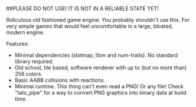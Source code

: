 ##PLEASE DO NOT USE! IT IS NOT IN A RELIABLE STATE YET!

Ridiculous old fashioned game engine. You probably shouldn't use this.
For very simple games that would feel uncomfortable in a large, bloated, modern engine.

Features:
- Minimal dependencies (slotmap, libm and num-traits). No standard library required.
- Old school, tile based, software renderer with up to (but no more than) 256 colors.
- Basic AABB collisions with reactions.
- Minimal runtime. This thing can't even read a PNG! Or any file! Check "tato_pipe" for a way to convert PNG graphics into binary data at build time.
